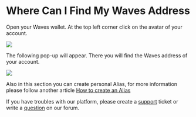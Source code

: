 # **Where Can I Find My Waves Address**

Open your Waves wallet. At the top left corner click on the avatar of your account.

![](/_assets/waves_address_01.png)

The following pop-up will appear.
There you will find the Waves address of your account.

![](/_assets/waves_address_02.png)

Also in this section you can create personal Alias, for more information please follow another article [How to create an Alias](/waves-client/account-management/creating-an-alias.md)

If you have troubles with our platform, please create a [support](https://support.wavesplatform.com/) ticket or write a [question](https://forum.wavesplatform.com/) on our forum.
